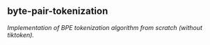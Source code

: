 ## byte-pair-tokenization
*Implementation of BPE tokenization algorithm from scratch (without tiktoken).*  
